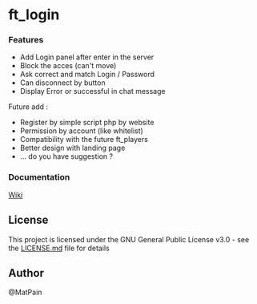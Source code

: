 # ft_login

### Features ###

- Add Login panel after enter in the server
- Block the acces (can't move)
- Ask correct and match Login / Password
- Can disconnect by button
- Display Error or successful in chat message


Future add :
- Register by simple script php by website
- Permission by account (like whitelist)
- Compatibility with the future ft_players
- Better design with landing page
- ... do you have suggestion ?



### Documentation ###

[Wiki](https://github.com/FivemTools/ft_login/wiki)


## License ##

This project is licensed under the GNU General Public License v3.0 - see the [LICENSE.md](LICENSE.md) file for details


## Author ##

@MatPain
